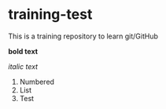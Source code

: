 # training-test
This is a training repository to learn git/GitHub

**bold text**

*italic text*

1. Numbered
2. List
3. Test
